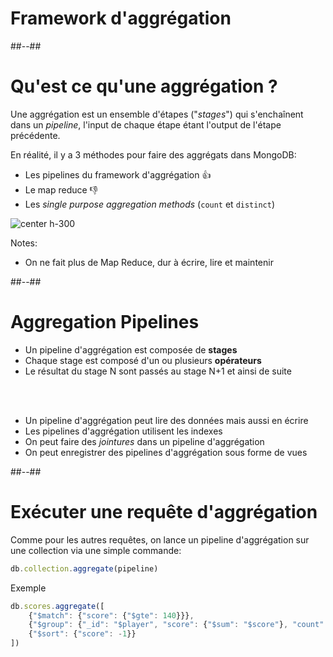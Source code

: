 <!-- .slide: class="transition underline"-->
# Framework d'aggrégation

##--##

<!-- .slide"-->
# Qu'est ce qu'une aggrégation ?

Une aggrégation est un ensemble d'étapes ("*stages*") qui s'enchaînent dans un *pipeline*, l'input de chaque étape étant l'output de l'étape précédente.

En réalité, il y a 3 méthodes pour faire des aggrégats dans MongoDB:
- Les pipelines du framework d'aggrégation 👍
- Le map reduce 👎
- Les *single purpose aggregation methods* (`count` et `distinct`)

![center h-300](assets/images/mongodb/aggregation-pipeline.gif)

Notes:
- On ne fait plus de Map Reduce, dur à écrire, lire et maintenir

##--##
<!-- .slide -->
# Aggregation Pipelines

- Un pipeline d'aggrégation est composée de **stages**
- Chaque stage est composé d'un ou plusieurs **opérateurs**
- Le résultat du stage N sont passés au stage N+1 et ainsi de suite
<!-- .element: class="list-fragment" -->
<br/><br/>
- Un pipeline d'aggrégation peut lire des données mais aussi en écrire
- Les pipelines d'aggrégation utilisent les indexes
- On peut faire des *jointures* dans un pipeline d'aggrégation
- On peut enregistrer des pipelines d'aggrégation sous forme de vues
<!-- .element: class="list-fragment" -->

##--##
<!-- .slide: class="with-code"-->
# Exécuter une requête d'aggrégation

Comme pour les autres requêtes, on lance un pipeline d'aggrégation sur une collection via une simple commande:

```javascript
db.collection.aggregate(pipeline)
```

Exemple
```javascript
db.scores.aggregate([
    {"$match": {"score": {"$gte": 140}}},
    {"$group": {"_id": "$player", "score": {"$sum": "$score"}, "count": {"$sum": NumberInt(1)}}},
    {"$sort": {"score": -1}}
])
```
